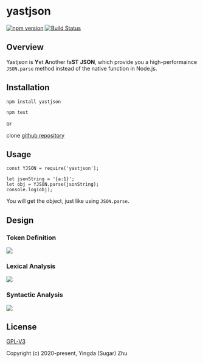 # yastjson
[![npm version](https://badge.fury.io/js/yastjson.svg)](https://badge.fury.io/js/yastjson)
[![Build Status](https://travis-ci.org/zhuyingda/yastjson.svg?branch=master)](https://travis-ci.org/zhuyingda/yastjson)

## Overview
Yastjson is **Y**et **A**nother fa**ST** **JSON**, which provide you a high-performaince `JSON.parse` method instead of the native function in Node.js.

## Installation

```
npm install yastjson

npm test
```

or

clone [github repository](https://github.com/zhuyingda/yastjson)

## Usage

```
const YJSON = require('yastjson');

let jsonString = '{a:1}';
let obj = YJSON.parse(jsonString);
console.log(obj);
```

You will get the object, just like using `JSON.parse`.

## Design

### Token Definition
![](https://www.zhuyingda.com/static/img/yastjson-token.svg)

### Lexical Analysis
![](https://www.zhuyingda.com/static/img/yastjson-fsm.svg)

### Syntactic Analysis
![](https://www.zhuyingda.com/static/img/yastjson-bnf.svg)

## License

[GPL-V3](http://www.gnu.org/licenses/)

Copyright (c) 2020-present, Yingda (Sugar) Zhu